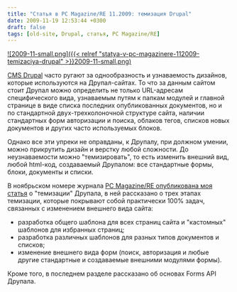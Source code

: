 ```yaml
---
title: "Статья в PC Magazine/RE 11.2009: темизация Drupal"
date: 2009-11-19 12:53:44 +0300
draft: false
tags: [old-site, Drupal, статья, PC Magazine/RE]
---
```


[![2009-11-small.png]({{< relref "statya-v-pc-magazinere-112009-temizaciya-drupal" >}}2009-11-small.png)](http://pcmag.ru/solutions/detail.php?ID=37518)


[CMS Drupal](http://drupal.org) часто ругают за однообразность и узнаваемость дизайнов, которые используются на Друпал-сайтах. То что за данным сайтом стоит Друпал можно определить не только URL-адресам специфического вида, узнаваемым путям к папкам модулей и главной странице в виде списка последних опубликованных документов, но и по стандартной двух-трехколоночной структуре сайта, наличии стандартных форм авторизации и поиска, облаков тегов, списков новых документов и других часто используемых блоков.

Однако все эти упреки не оправданы, к Друпалу, при должном умении, можно прикрутить дизайн и верстку любой сложности. До неузнаваемости можно "темизировать", то есть изменить внешний вид, любой html-код, создаваемый Друпалом: все стандартные формы, блоки, документы и списки.

В ноябрьском номере журнала [PC Magazine/RE опубликована моя статья](http://pcmag.ru/solutions/detail.php?ID=37518) о "темизации" Друпала, в ней рассказано о трех этапах темизации, которые покрывают собой практически 100% задач, связанных с изменением внешнего вида сайта: 
 - разработка общего шаблона для всех страниц сайта и "кастомных" шаблонов для избранных страниц; 
 - разработка различных шаблонов для разных типов документов и списков; 
 - изменение внешнего вида форм (поиск, авторизация и любые другие стандартные и создаваемые внешними модулями формы).

Кроме того, в последнем разделе рассказано об основах Forms API Друпала.
<!--more-->
